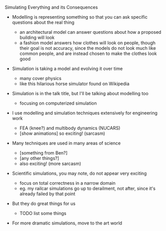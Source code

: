 Simulating Everything and its Consequences

- Modelling is representing something so that you can ask specific questions about the real thing
    - an architectural model can answer questions about how a proposed building will look
    - a fashion model answers how clothes will look on people, though their goal is not accuracy, since the models do not look much like common people, and are instead chosen to make the clothes look good
- Simulation is taking a model and evolving it over time
    - many cover physics
    - like this hilarious horse simulator found on Wikipedia
- Simulation is in the talk title, but I'll be talking about modelling too
    - focusing on computerized simulation

- I use modelling and simulation techniques extensively for engineering work
    - FEA (knee?) and multibody dynamics (NUCARS)
    - [show animations] so exciting! (sarcasm)
- Many techniques are used in many areas of science
    - [something from Ben?]
    - [any other things?]
    - also exciting! (more sarcasm)
- Scientific simulations, you may note, do not appear very exciting
    - focus on total correctness in a narrow domain
    - eg. my railcar simulations go up to derailment, not after, since it's already failed by that point
- But they do great things for us
    - TODO list some things

- For more dramatic simulations, move to the art world
